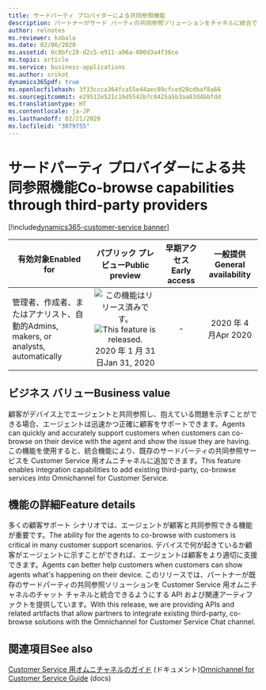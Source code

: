```yaml
---
title: サードパーティ プロバイダーによる共同参照機能
description: パートナーがサード パーティの共同参照ソリューションをチャネルに統合できるようにするフレームワーク。
author: relnotes
ms.reviewer: kabala
ms.date: 02/06/2020
ms.assetid: 0c8bfc28-d2c5-e911-a96a-000d3a4f36ce
ms.topic: article
ms.service: business-applications
ms.author: srikot
dynamics365pdf: true
ms.openlocfilehash: 3f33ccca364fca55e44aec89cfced28cdbaf8a66
ms.sourcegitcommit: e29512e521c19d5542b7c0425a5b3aa83d4bbfdd
ms.translationtype: HT
ms.contentlocale: ja-JP
ms.lasthandoff: 02/21/2020
ms.locfileid: "3079755"
---
```

# <a name="co-browse-capabilities-through-third-party-providers"></a><span data-ttu-id="1975d-103">サードパーティ プロバイダーによる共同参照機能</span><span class="sxs-lookup"><span data-stu-id="1975d-103">Co-browse capabilities through third-party providers</span></span>
[!include[dynamics365-customer-service banner](../includes/dynamics365-customer-service.md)]

| <span data-ttu-id="1975d-104">有効対象</span><span class="sxs-lookup"><span data-stu-id="1975d-104">Enabled for</span></span>    |  <span data-ttu-id="1975d-105">パブリック プレビュー</span><span class="sxs-lookup"><span data-stu-id="1975d-105">Public preview</span></span> | <span data-ttu-id="1975d-106">早期アクセス</span><span class="sxs-lookup"><span data-stu-id="1975d-106">Early access</span></span> | <span data-ttu-id="1975d-107">一般提供</span><span class="sxs-lookup"><span data-stu-id="1975d-107">General availability</span></span> | 
| ---------- | :----------: |:----------: |:----------: |
|<span data-ttu-id="1975d-108">管理者、作成者、またはアナリスト、自動的</span><span class="sxs-lookup"><span data-stu-id="1975d-108">Admins, makers, or analysts, automatically</span></span>|<span data-ttu-id="1975d-109">![この機能はリリース済みです。](/dynamics365-release-plan/media/green-checkmark.png "この機能はリリース済みです。")</span><span class="sxs-lookup"><span data-stu-id="1975d-109">![This feature is released.](/dynamics365-release-plan/media/green-checkmark.png "This feature is released.")</span></span> <span data-ttu-id="1975d-110">2020 年 1 月 31 日</span><span class="sxs-lookup"><span data-stu-id="1975d-110">Jan 31, 2020</span></span>|-| <span data-ttu-id="1975d-111">2020 年 4 月</span><span class="sxs-lookup"><span data-stu-id="1975d-111">Apr 2020</span></span>|


## <a name="business-value"></a><span data-ttu-id="1975d-112">ビジネス バリュー</span><span class="sxs-lookup"><span data-stu-id="1975d-112">Business value</span></span>
<!-- bv start -->
<span data-ttu-id="1975d-113">顧客がデバイス上でエージェントと共同参照し、抱えている問題を示すことができる場合、エージェントは迅速かつ正確に顧客をサポートできます。</span><span class="sxs-lookup"><span data-stu-id="1975d-113">Agents can quickly and accurately support customers when customers can co-browse on their device with the agent and show the issue they are having.</span></span> <span data-ttu-id="1975d-114">この機能を使用すると、統合機能により、既存のサードパーティの共同参照サービスを Customer Service 用オムニチャネルに追加できます。</span><span class="sxs-lookup"><span data-stu-id="1975d-114">This feature enables integration capabilities to add existing third-party, co-browse services into Omnichannel for Customer Service.</span></span>
<!-- bv end -->



## <a name="feature-details"></a><span data-ttu-id="1975d-115">機能の詳細</span><span class="sxs-lookup"><span data-stu-id="1975d-115">Feature details</span></span>
<!--feature detail start -->
<span data-ttu-id="1975d-116">多くの顧客サポート シナリオでは、エージェントが顧客と共同参照できる機能が重要です。</span><span class="sxs-lookup"><span data-stu-id="1975d-116">The ability for the agents to co-browse with customers is critical in many customer support scenarios.</span></span> <span data-ttu-id="1975d-117">デバイスで何が起きているか顧客がエージェントに示すことができれば、エージェントは顧客をより適切に支援できます。</span><span class="sxs-lookup"><span data-stu-id="1975d-117">Agents can better help customers when customers can show agents what's happening on their device.</span></span> <span data-ttu-id="1975d-118">このリリースでは、パートナーが既存のサードパーティの共同参照ソリューションを Customer Service 用オムニチャネルのチャット チャネルと統合できるようにする API および関連アーティファクトを提供しています。</span><span class="sxs-lookup"><span data-stu-id="1975d-118">With this release, we are providing APIs and related artifacts that allow partners to integrate existing third-party, co-browse solutions with the Omnichannel for Customer Service Chat channel.</span></span>
<!--feature detail end -->










## <a name="see-also"></a><span data-ttu-id="1975d-119">関連項目</span><span class="sxs-lookup"><span data-stu-id="1975d-119">See also</span></span>

<span data-ttu-id="1975d-120">[Customer Service 用オムニチャネルのガイド](https://docs.microsoft.com/dynamics365/omnichannel/omnichannel-customer-service-guide) (ドキュメント)</span><span class="sxs-lookup"><span data-stu-id="1975d-120">[Omnichannel for Customer Service Guide](https://docs.microsoft.com/dynamics365/omnichannel/omnichannel-customer-service-guide) (docs)</span></span>
